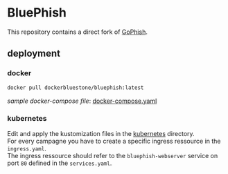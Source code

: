 # BluePhish
This repository contains a direct fork of [GoPhish](https://github.com/gophish/gophish).

## deployment

### docker
```bash
docker pull dockerbluestone/bluephish:latest
```

*sample docker-compose file*: [docker-compose.yaml](deployment/docker/docker-compose.yaml)

### kubernetes
Edit and apply the kustomization files in the [kubernetes](deployment/kubernetes) directory.  
For every campagne you have to create a specific ingress ressource in the `ingress.yaml`.  
The ingress ressource should refer to the `bluephish-webserver` service on port `80` defined in the `services.yaml`.